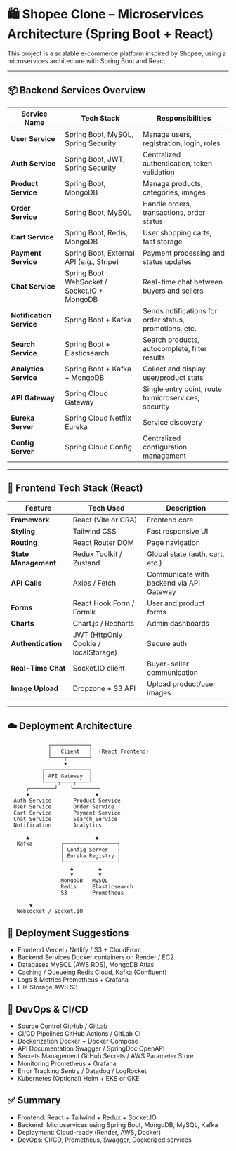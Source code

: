 # 🛍️ Shopee Clone – Microservices Architecture (Spring Boot + React)

This project is a scalable e-commerce platform inspired by Shopee, using a microservices architecture with Spring Boot and React.

---

## 📦 Backend Services Overview

| Service Name     | Tech Stack                                   | Responsibilities                                                 |
|------------------|----------------------------------------------|------------------------------------------------------------------|
| **User Service** | Spring Boot, MySQL, Spring Security          | Manage users, registration, login, roles                         |
| **Auth Service** | Spring Boot, JWT, Spring Security            | Centralized authentication, token validation                     |
| **Product Service** | Spring Boot, MongoDB                      | Manage products, categories, images                              |
| **Order Service** | Spring Boot, MySQL                          | Handle orders, transactions, order status                        |
| **Cart Service** | Spring Boot, Redis, MongoDB                  | User shopping carts, fast storage                                |
| **Payment Service** | Spring Boot, External API (e.g., Stripe) | Payment processing and status updates                            |
| **Chat Service** | Spring Boot WebSocket / Socket.IO + MongoDB | Real-time chat between buyers and sellers                        |
| **Notification Service** | Spring Boot + Kafka                  | Sends notifications for order status, promotions, etc.           |
| **Search Service** | Spring Boot + Elasticsearch               | Search products, autocomplete, filter results                    |
| **Analytics Service** | Spring Boot + Kafka + MongoDB          | Collect and display user/product stats                           |
| **API Gateway**  | Spring Cloud Gateway                         | Single entry point, route to microservices, security             |
| **Eureka Server**| Spring Cloud Netflix Eureka                 | Service discovery                                                |
| **Config Server**| Spring Cloud Config                         | Centralized configuration management                             |

---

## 🎨 Frontend Tech Stack (React)

| Feature                | Tech Used                                | Description                                    |
|------------------------|-------------------------------------------|------------------------------------------------|
| **Framework**          | React (Vite or CRA)                       | Frontend core                                  |
| **Styling**            | Tailwind CSS                              | Fast responsive UI                             |
| **Routing**            | React Router DOM                          | Page navigation                                |
| **State Management**   | Redux Toolkit / Zustand                   | Global state (auth, cart, etc.)                |
| **API Calls**          | Axios / Fetch                             | Communicate with backend via API Gateway       |
| **Forms**              | React Hook Form / Formik                  | User and product forms                         |
| **Charts**             | Chart.js / Recharts                       | Admin dashboards                               |
| **Authentication**     | JWT (HttpOnly Cookie / localStorage)      | Secure auth                                    |
| **Real-Time Chat**     | Socket.IO client                          | Buyer-seller communication                     |
| **Image Upload**       | Dropzone + S3 API                         | Upload product/user images                     |

---

## ☁️ Deployment Architecture

```text
             ┌────────────┐
             │   Client   │  (React Frontend)
             └────┬───────┘
                  ▼
           ┌──────────────┐
           │ API Gateway  │
           └────┬────┬────┘
      ┌────────┘    └────────┐
      ▼                     ▼
  Auth Service       Product Service
  User Service       Order Service
  Cart Service       Payment Service
  Chat Service       Search Service
  Notification       Analytics

      ▲                     ▲
   Kafka         ┌─────────────────┐
                 │ Config Server   │
                 │ Eureka Registry │
                 └─────────────────┘
                    ▲        ▲
                    ▼        ▼
                 MongoDB   MySQL
                 Redis     Elasticsearch
                 S3        Prometheus

       ▼
   Websocket / Socket.IO
```
## 🔸 Deployment Suggestions
- Frontend	Vercel / Netlify / S3 + CloudFront
- Backend Services	Docker containers on Render / EC2
- Databases	MySQL (AWS RDS), MongoDB Atlas
- Caching / Queueing	Redis Cloud, Kafka (Confluent)
- Logs & Metrics	Prometheus + Grafana
- File Storage	AWS S3

## 🔁 DevOps & CI/CD
- Source Control	GitHub / GitLab
- CI/CD Pipelines	GitHub Actions / GitLab CI
- Dockerization	Docker + Docker Compose
- API Documentation	Swagger / SpringDoc OpenAPI
- Secrets Management	GitHub Secrets / AWS Parameter Store
- Monitoring	Prometheus + Grafana
- Error Tracking	Sentry / Datadog / LogRocket
- Kubernetes (Optional)	Helm + EKS or GKE

## ✅ Summary
- Frontend: React + Tailwind + Redux + Socket.IO
- Backend: Microservices using Spring Boot, MongoDB, MySQL, Kafka
- Deployment: Cloud-ready (Render, AWS, Docker)
- DevOps: CI/CD, Prometheus, Swagger, Dockerized services
